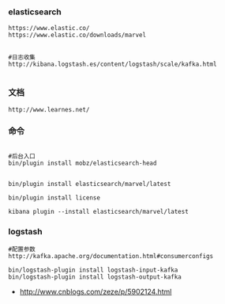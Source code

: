 ### elasticsearch
```
https://www.elastic.co/
https://www.elastic.co/downloads/marvel


#日志收集
http://kibana.logstash.es/content/logstash/scale/kafka.html


```

### 文档
```
http://www.learnes.net/
```

### 命令
```

#后台入口
bin/plugin install mobz/elasticsearch-head


bin/plugin install elasticsearch/marvel/latest

bin/plugin install license

kibana plugin --install elasticsearch/marvel/latest
```


### logstash
```
#配置参数
http://kafka.apache.org/documentation.html#consumerconfigs 
```


```
bin/logstash-plugin install logstash-input-kafka
bin/logstash-plugin install logstash-output-kafka
```

- http://www.cnblogs.com/zeze/p/5902124.html
